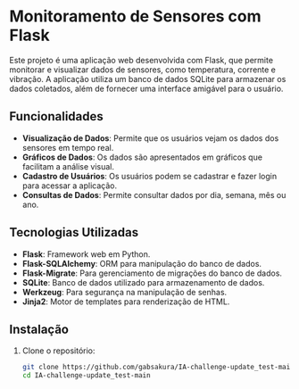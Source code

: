 # Monitoramento de Sensores com Flask

Este projeto é uma aplicação web desenvolvida com Flask, que permite monitorar e visualizar dados de sensores, como temperatura, corrente e vibração. A aplicação utiliza um banco de dados SQLite para armazenar os dados coletados, além de fornecer uma interface amigável para o usuário.

## Funcionalidades

- **Visualização de Dados**: Permite que os usuários vejam os dados dos sensores em tempo real.
- **Gráficos de Dados**: Os dados são apresentados em gráficos que facilitam a análise visual.
- **Cadastro de Usuários**: Os usuários podem se cadastrar e fazer login para acessar a aplicação.
- **Consultas de Dados**: Permite consultar dados por dia, semana, mês ou ano.

## Tecnologias Utilizadas

- **Flask**: Framework web em Python.
- **Flask-SQLAlchemy**: ORM para manipulação do banco de dados.
- **Flask-Migrate**: Para gerenciamento de migrações do banco de dados.
- **SQLite**: Banco de dados utilizado para armazenamento de dados.
- **Werkzeug**: Para segurança na manipulação de senhas.
- **Jinja2**: Motor de templates para renderização de HTML.

## Instalação

1. Clone o repositório:

   ```bash
   git clone https://github.com/gabsakura/IA-challenge-update_test-main.git
   cd IA-challenge-update_test-main
